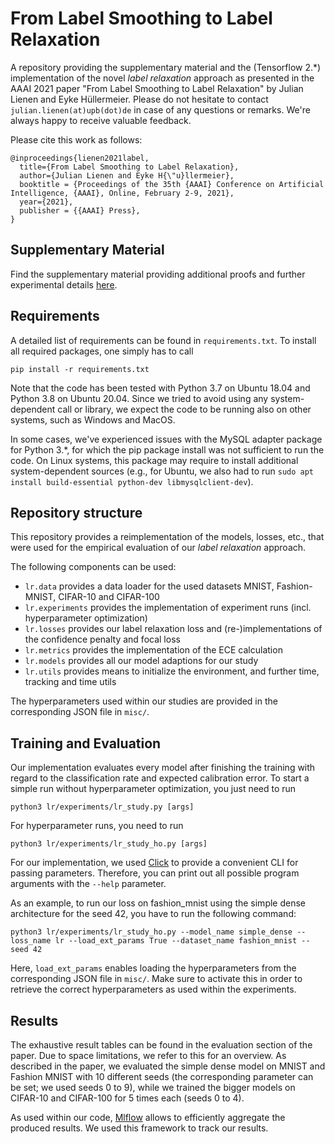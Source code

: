 # From Label Smoothing to Label Relaxation

A repository providing the supplementary material and the (Tensorflow 2.*) implementation of the novel *label relaxation* approach as presented in the AAAI 2021 paper "From Label Smoothing to Label Relaxation" by Julian Lienen and Eyke Hüllermeier. Please do not hesitate to contact `julian.lienen(at)upb(dot)de` in case of any questions or remarks. We're always happy to receive valuable feedback.

Please cite this work as follows:

```
@inproceedings{lienen2021label,
  title={From Label Smoothing to Label Relaxation},
  author={Julian Lienen and Eyke H{\"u}llermeier},
  booktitle = {Proceedings of the 35th {AAAI} Conference on Artificial Intelligence, {AAAI}, Online, February 2-9, 2021},
  year={2021},
  publisher = {{AAAI} Press},
}
```

## Supplementary Material

Find the supplementary material providing additional proofs and further experimental details [here](Lienen_AAAI21_LabelRelaxation_Supplement.pdf).

## Requirements

A detailed list of requirements can be found in `requirements.txt`. To install all required packages, one simply has to call
```
pip install -r requirements.txt
```

Note that the code has been tested with Python 3.7 on Ubuntu 18.04 and Python 3.8 on Ubuntu 20.04. Since we tried to avoid using any system-dependent call or library, we expect the code to be running also on other systems, such as Windows and MacOS.

In some cases, we've experienced issues with the MySQL adapter package for Python 3.*, for which the pip package install was not sufficient to run the code. On Linux systems, this package may require to install additional system-dependent sources (e.g., for Ubuntu, we also had to run `sudo apt install build-essential python-dev libmysqlclient-dev`).

## Repository structure

This repository provides a reimplementation of the models, losses, etc., that were used for the empirical evaluation of our _label relaxation_ approach.

The following components can be used:

- `lr.data` provides a data loader for the used datasets MNIST, Fashion-MNIST, CIFAR-10 and CIFAR-100
- `lr.experiments` provides the implementation of experiment runs (incl. hyperparameter optimization)
- `lr.losses` provides our label relaxation loss and (re-)implementations of the confidence penalty and focal loss
- `lr.metrics` provides the implementation of the ECE calculation
- `lr.models` provides all our model adaptions for our study
- `lr.utils` provides means to initialize the environment, and further time, tracking and time utils

The hyperparameters used within our studies are provided in the corresponding JSON file in `misc/`.

## Training and Evaluation

Our implementation evaluates every model after finishing the training with regard to the classification rate and expected calibration error. To start a simple run without hyperparameter optimization, you just need to run 

```python3 lr/experiments/lr_study.py [args]```

For hyperparameter runs, you need to run

```python3 lr/experiments/lr_study_ho.py [args]```

For our implementation, we used [Click](https://click.palletsprojects.com/en/7.x/) to provide a convenient CLI for passing parameters. Therefore, you can print out all possible program arguments with the `--help` parameter.

As an example, to run our loss on fashion_mnist using the simple dense architecture for the seed 42, you have to run the following command:

```python3 lr/experiments/lr_study_ho.py --model_name simple_dense --loss_name lr --load_ext_params True --dataset_name fashion_mnist --seed 42```

Here, `load_ext_params` enables loading the hyperparameters from the corresponding JSON file in `misc/`. Make sure to activate this in order to retrieve the correct hyperparameters as used within the experiments.

## Results

The exhaustive result tables can be found in the evaluation section of the paper. Due to space limitations, we refer to this for an overview. As described in the paper, we evaluated the simple dense model on MNIST and Fashion MNIST with 10 different seeds (the corresponding parameter can be set; we used seeds 0 to 9), while we trained the bigger models on CIFAR-10 and CIFAR-100 for 5 times each (seeds 0 to 4). 

As used within our code, [Mlflow](https://mlflow.org/) allows to efficiently aggregate the produced results. We used this framework to track our results.
